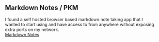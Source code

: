 
## Markdown Notes / PKM
I found a self hosted browser based markdown note taking app that I wanted to start using and have access to from anywhere without exposing extra ports on my network.   
[Markdown Notes](https://github.com/Dzzs/Projects/blob/main/Markdown%20Notes.md)
